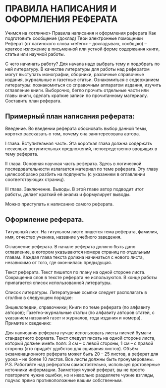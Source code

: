 # ПРАВИЛА НАПИСАНИЯ И ОФОРМЛЕНИЯ РЕФЕРАТА #
Учимся на «отлично»
Правила написания и оформления реферата
Как подготовить сообщение (доклад)
Твои электронные помощники
Реферат (от латинского слова «refero» – докладываю, сообщаю) – краткое изложение в письменной или устной форме содержания книги, статьи или научной работы.

С чего начинать работу?
Для начала надо выбрать тему и подобрать по ней литературу. В качестве литературы для работы над рефератом могут выступать монографии, сборники, различные справочные издания, журнальные и газетные статьи.
Ознакомиться с содержанием литературы: познакомиться со справочным аппаратом издания, изучить оглавление книги. Выборочно, бегло прочить отдельные части или главы книги, сделать краткие записи по прочитанному материалу.
Составить план реферата.

## Примерный план написания реферата: ##

Введение.
Во введении реферата обосновать выбор данной темы, коротко рассказать о том, почему она заинтересовала автора.

I глава. Вступительная часть.
Эта короткая глава должна содержать несколько вступительных предложений, непосредственно вводящих в тему реферата.

II глава. Основная научная часть реферата.
Здесь в логической последовательности излагается материал по теме реферата. Эту главу целесообразно разбить на подпункты (с указанием в оглавлении соответствующих страниц).

III глава. Заключение. Выводы.
В этой главе автор подводит итог работы, делает краткий её анализ и формулирует выводы.

Можно приступать к написанию самого реферата.

## Оформление реферата. ##

Титульный лист.
На титульном листе пишется тема реферата, фамилия, имя, отчество ученика, название учебного заведения.

Оглавление реферата.
В начале реферата должно быть дано оглавление, в котором указываются номера страниц по отдельным главам. Каждая глава текста должна начинаться с нового листа, независимо от того, где окончилась предыдущая.

Текст реферата.
Текст пишется по плану на одной стороне листа. Сокращения слов в тексте реферата не используются. В конце работы прилагается список использованной литературы.

Список литературы.
Литературные ссылки следует располагать в столбик в следующем порядке:

Энциклопедии, справочники;
Книги по теме реферата (по алфавиту авторов);
Газетно-журнальные статьи (по алфавиту авторов статей, с указанием названий газет и журналов, года издания и номера).
Примите к сведению:

Для написания реферата лучше использовать листы писчей бумаги стандартного формата.
Текст следует писать на одной стороне листа, который должен иметь поля: 3 см – с левой стороны, 1 см – с правой стороны (это придаёт удобство для сшивания листов).
Объём экзаменационного реферата может быть 20 – 25 листов, а реферат для урока – не более 10 листов.
Все листы должны быть пронумерованы.
P.S. Работайте над рефератом самостоятельно, используя достоверные источники информации. Заимствуя чужой реферат, вы не просто повторяете чужие ошибки, но и невольно разделяете чужие взгляды, подчас прямо противоположные вашим собственным.